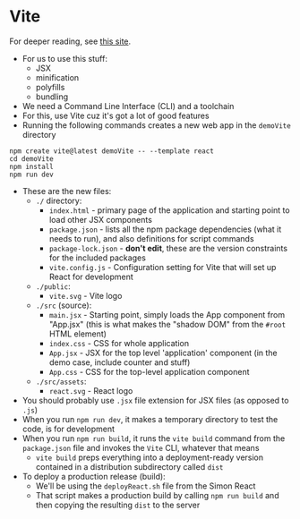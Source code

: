 # Vite

For deeper reading, see [this site](https://vite.dev/guide/).

- For us to use this stuff:
  - JSX
  - minification
  - polyfills
  - bundling
- We need a Command Line Interface (CLI) and a toolchain
- For this, use Vite cuz it's got a lot of good features
- Running the following commands creates a new web app in the `demoVite` directory
```
npm create vite@latest demoVite -- --template react
cd demoVite
npm install
npm run dev
```
- These are the new files:
  - `./` directory:
    - `index.html` - primary page of the application and starting point to load other JSX components
    - `package.json` - lists all the npm package dependencies (what it needs to run), and also definitions for script commands
    - `package-lock.json` - **don't edit**, these are the version constraints for the included packages
    - `vite.config.js` - Configuration setting for Vite that will set up React for development
  - `./public`:
    - `vite.svg` - Vite logo
  - `./src` (source):
    - `main.jsx` - Starting point, simply loads the App component from "App.jsx" (this is what makes the "shadow DOM" from the `#root` HTML element)
    - `index.css` - CSS for whole application
    - `App.jsx` - JSX for the top level 'application' component (in the demo case, include counter and stuff)
    - `App.css` - CSS for the top-level application component
  - `./src/assets`:
    - `react.svg` - React logo
- You should probably use `.jsx` file extension for JSX files (as opposed to `.js`)
- When you run `npm run dev`, it makes a temporary directory to test the code, is for development
- When you run `npm run build`, it runs the `vite build` command from the `package.json` file and invokes the `Vite` CLI, whatever that means
  - `vite build` preps everything into a deployment-ready version contained in a distribution subdirectory called `dist`
- To deploy a production release (build):
  - We'll be using the `deployReact.sh` file from the Simon React
  - That script makes a production build by calling `npm run build` and then copying the resulting `dist` to the server